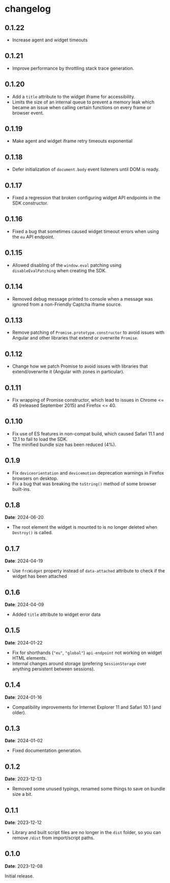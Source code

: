 # changelog

## 0.1.22

* Increase agent and widget timeouts

## 0.1.21

* Improve performance by throttling stack trace generation.

## 0.1.20

* Add a `title` attribute to the widget iframe for accessibility.
* Limits the size of an internal queue to prevent a memory leak which became an issue when calling certain functions on every frame or browser event.

## 0.1.19

* Make agent and widget iframe retry timeouts exponential

## 0.1.18

* Defer initialization of `document.body` event listeners until DOM is ready.

## 0.1.17

* Fixed a regression that broken configuring widget API endpoints in the SDK constructor.

## 0.1.16

* Fixed a bug that sometimes caused widget timeout errors when using the `eu` API endpoint.

## 0.1.15

* Allowed disabling of the `window.eval` patching using `disableEvalPatching` when creating the SDK.

## 0.1.14

* Removed debug message printed to console when a message was ignored from a non-Friendly Captcha iframe source.

## 0.1.13

* Remove patching of `Promise.prototype.constructor` to avoid issues with Angular and other libraries that extend or overwrite `Promise`.

## 0.1.12

* Change how we patch Promise to avoid issues with libraries that extend/overwrite it (Angular with zones in particular).

## 0.1.11

* Fix wrapping of Promise constructor, which lead to issues in Chrome <= 45 (released September 2015) and Firefox <= 40.

## 0.1.10

* Fix use of ES features in non-compat build, which caused Safari 11.1 and 12.1 to fail to load the SDK.
* The minified bundle size has been reduced (4%).

## 0.1.9

* Fix `deviceorientation` and `devicemotion` deprecation warnings in Firefox browsers on desktop.
* Fix a bug that was breaking the `toString()` method of some browser built-ins.

## 0.1.8
**Date**: 2024-06-20

* The root element the widget is mounted to is no longer deleted when `Destroy()` is called.

## 0.1.7
**Date**: 2024-04-19

* Use `frcWidget` property instead of `data-attached` attribute to check if the widget has been attached

## 0.1.6
**Date**: 2024-04-09

* Added `title` attribute to widget error data

## 0.1.5
**Date**: 2024-01-22

* Fix for shorthands (`"eu"`, `"global"`) `api-endpoint` not working on widget HTML elements.
* Internal changes around storage (prefering `SessionStorage` over anything persistent between sessions).

## 0.1.4
**Date**: 2024-01-16

* Compatibility improvements for Internet Explorer 11 and Safari 10.1 (and older).

## 0.1.3
**Date**: 2024-01-02

* Fixed documentation generation.

## 0.1.2
**Date**: 2023-12-13

* Removed some unused typings, renamed some things to save on bundle size a bit.

## 0.1.1
**Date**: 2023-12-12

* Library and built script files are no longer in the `dist` folder, so you can remove `/dist` from import/script paths.

## 0.1.0
**Date**: 2023-12-08

Initial release.
